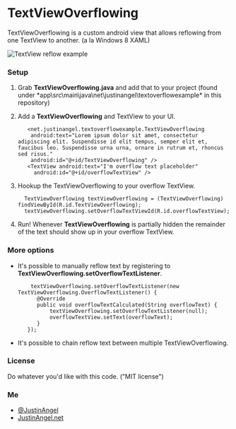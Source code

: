 # TextViewOverflowing
TextViewOverflowing is a custom android view that allows reflowing from one TextView to another. (a la Windows 8 XAML) 

![TextView reflow example](http://i.imgur.com/9wqpuil.jpg)

### Setup 

1. Grab **TextViewOverflowing.java** and add that to your project (found under *app\src\main\java\net\justinangel\textoverflowexample\* in this repository)
2. Add a **TextViewOverflowing** and TextView to your UI. 

          <net.justinangel.textoverflowexample.TextViewOverflowing
           android:text="Lorem ipsum dolor sit amet, consectetur adipiscing elit. Suspendisse id elit tempus, semper elit et, faucibus leo. Suspendisse urna urna, ornare in rutrum et, rhoncus sed risus."
           android:id="@+id/TextViewOverflowing" />
          <TextView android:text="I'm overflow text placeholder"
            android:id="@+id/overflowTextView" />

3. Hookup the TextViewOverflowing to your overflow TextView. 
      
         TextViewOverflowing textViewOverflowing = (TextViewOverflowing) findViewById(R.id.TextViewOverflowing);
         textViewOverflowing.setOverflowTextViewId(R.id.overflowTextView);

4. Run! Whenever **TextViewOverflowing** is partially hidden the remainder of the text should show up in your overflow TextView. 

### More options 

- It's possible to manually reflow text by registering to **TextViewOverflowing.setOverflowTextListener**.
 
          textViewOverflowing.setOverflowTextListener(new TextViewOverflowing.OverflowTextListener() {
            @Override
            public void overflowTextCalculated(String overflowText) {
                textViewOverflowing.setOverflowTextListener(null);
                overflowTextView.setText(overflowText);
            }
         });

- It's possible to chain reflow text between multiple TextViewOverflowing. 


### License 
Do whatever you'd like with this code. ("MIT license") 

### Me
 - [@JustinAngel](http://twitter.com/JustinAngel)
 - [JustinAngel.net](http://JustinAngel.net)

